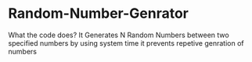 # Random-Number-Genrator
What the code does?
It Generates N Random Numbers between two specified numbers
by using system time it prevents repetive genration of numbers

